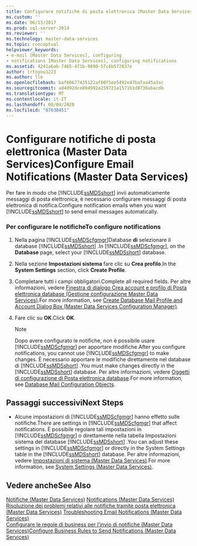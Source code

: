 ```yaml
---
title: Configurare notifiche di posta elettronica (Master Data Services) | Microsoft Docs
ms.custom: ''
ms.date: 06/13/2017
ms.prod: sql-server-2014
ms.reviewer: ''
ms.technology: master-data-services
ms.topic: conceptual
helpviewer_keywords:
- e-mail [Master Data Services], configuring
- notifications [Master Data Services], configuring notifications
ms.assetid: 4241a6ab-7465-471b-9890-57c6b572037e
author: lrtoyou1223
ms.author: lle
ms.openlocfilehash: baf60677435122af00f5ee5492e47bafaa45a3ac
ms.sourcegitcommit: ad4d92dce894592a259721a1571b1d8736abacdb
ms.translationtype: MT
ms.contentlocale: it-IT
ms.lasthandoff: 08/04/2020
ms.locfileid: "87638451"
---
```

# <a name="configure-email-notifications-master-data-services"></a><span data-ttu-id="a218f-102">Configurare notifiche di posta elettronica (Master Data Services)</span><span class="sxs-lookup"><span data-stu-id="a218f-102">Configure Email Notifications (Master Data Services)</span></span>
  <span data-ttu-id="a218f-103">Per fare in modo che [!INCLUDE[ssMDSshort](../includes/ssmdsshort-md.md)] invii automaticamente messaggi di posta elettronica, è necessario configurare messaggi di posta elettronica di notifica.</span><span class="sxs-lookup"><span data-stu-id="a218f-103">Configure notification emails when you want [!INCLUDE[ssMDSshort](../includes/ssmdsshort-md.md)] to send email messages automatically.</span></span>  
  
### <a name="to-configure-notifications"></a><span data-ttu-id="a218f-104">Per configurare le notifiche</span><span class="sxs-lookup"><span data-stu-id="a218f-104">To configure notifications</span></span>  
  
1.  <span data-ttu-id="a218f-105">Nella pagina [!INCLUDE[ssMDScfgmgr](../includes/ssmdscfgmgr-md.md)]Database **di** selezionare il database [!INCLUDE[ssMDSshort](../includes/ssmdsshort-md.md)] .</span><span class="sxs-lookup"><span data-stu-id="a218f-105">In [!INCLUDE[ssMDScfgmgr](../includes/ssmdscfgmgr-md.md)], on the **Database** page, select your [!INCLUDE[ssMDSshort](../includes/ssmdsshort-md.md)] database.</span></span>  
  
2.  <span data-ttu-id="a218f-106">Nella sezione **Impostazioni sistema** fare clic su **Crea profilo**.</span><span class="sxs-lookup"><span data-stu-id="a218f-106">In the **System Settings** section, click **Create Profile**.</span></span>  
  
3.  <span data-ttu-id="a218f-107">Completare tutti i campi obbligatori.</span><span class="sxs-lookup"><span data-stu-id="a218f-107">Complete all required fields.</span></span> <span data-ttu-id="a218f-108">Per altre informazioni, vedere [Finestra di dialogo Crea account e profilo di Posta elettronica database &#40;Gestione configurazione Master Data Services&#41;](../../2014/master-data-services/create-database-mail-profile-and-account-dialog-box.md).</span><span class="sxs-lookup"><span data-stu-id="a218f-108">For more information, see [Create Database Mail Profile and Account Dialog Box &#40;Master Data Services Configuration Manager&#41;](../../2014/master-data-services/create-database-mail-profile-and-account-dialog-box.md).</span></span>  
  
4.  <span data-ttu-id="a218f-109">Fare clic su **OK**.</span><span class="sxs-lookup"><span data-stu-id="a218f-109">Click **OK**.</span></span>  
  
    > [!NOTE]  
    >  <span data-ttu-id="a218f-110">Dopo avere configurato le notifiche, non è possibile usare [!INCLUDE[ssMDScfgmgr](../includes/ssmdscfgmgr-md.md)] per apportare modifiche.</span><span class="sxs-lookup"><span data-stu-id="a218f-110">After you configure notifications, you cannot use [!INCLUDE[ssMDScfgmgr](../includes/ssmdscfgmgr-md.md)] to make changes.</span></span> <span data-ttu-id="a218f-111">È necessario apportare le modifiche direttamente nel database di [!INCLUDE[ssMDSshort](../includes/ssmdsshort-md.md)] .</span><span class="sxs-lookup"><span data-stu-id="a218f-111">You must make changes directly in the [!INCLUDE[ssMDSshort](../includes/ssmdsshort-md.md)] database.</span></span> <span data-ttu-id="a218f-112">Per altre informazioni, vedere [Oggetti di configurazione di Posta elettronica database](../relational-databases/database-mail/database-mail-configuration-objects.md).</span><span class="sxs-lookup"><span data-stu-id="a218f-112">For more information, see [Database Mail Configuration Objects](../relational-databases/database-mail/database-mail-configuration-objects.md).</span></span>  
  
## <a name="next-steps"></a><span data-ttu-id="a218f-113">Passaggi successivi</span><span class="sxs-lookup"><span data-stu-id="a218f-113">Next Steps</span></span>  
  
-   <span data-ttu-id="a218f-114">Alcune impostazioni di [!INCLUDE[ssMDScfgmgr](../includes/ssmdscfgmgr-md.md)] hanno effetto sulle notifiche.</span><span class="sxs-lookup"><span data-stu-id="a218f-114">There are settings in [!INCLUDE[ssMDScfgmgr](../includes/ssmdscfgmgr-md.md)] that affect notifications.</span></span> <span data-ttu-id="a218f-115">È possibile regolare tali impostazioni in [!INCLUDE[ssMDScfgmgr](../includes/ssmdscfgmgr-md.md)] o direttamente nella tabella Impostazioni sistema del database [!INCLUDE[ssMDSshort](../includes/ssmdsshort-md.md)] .</span><span class="sxs-lookup"><span data-stu-id="a218f-115">You can adjust these settings in [!INCLUDE[ssMDScfgmgr](../includes/ssmdscfgmgr-md.md)] or directly in the System Settings table in the [!INCLUDE[ssMDSshort](../includes/ssmdsshort-md.md)] database.</span></span> <span data-ttu-id="a218f-116">Per altre informazioni, vedere [Impostazioni di sistema &#40;Master Data Services&#41;](system-settings-master-data-services.md).</span><span class="sxs-lookup"><span data-stu-id="a218f-116">For more information, see [System Settings &#40;Master Data Services&#41;](system-settings-master-data-services.md).</span></span>  
  
## <a name="see-also"></a><span data-ttu-id="a218f-117">Vedere anche</span><span class="sxs-lookup"><span data-stu-id="a218f-117">See Also</span></span>  
 <span data-ttu-id="a218f-118">[Notifiche &#40;Master Data Services&#41;](../../2014/master-data-services/notifications-master-data-services.md) </span><span class="sxs-lookup"><span data-stu-id="a218f-118">[Notifications &#40;Master Data Services&#41;](../../2014/master-data-services/notifications-master-data-services.md) </span></span>  
 <span data-ttu-id="a218f-119">[Risoluzione dei problemi relativi alle notifiche tramite posta elettronica (Master Data Services)](https://social.technet.microsoft.com/wiki/contents/articles/troubleshooting-email-notifications-master-data-services.aspx) </span><span class="sxs-lookup"><span data-stu-id="a218f-119">[Troubleshooting Email Notifications (Master Data Services)](https://social.technet.microsoft.com/wiki/contents/articles/troubleshooting-email-notifications-master-data-services.aspx) </span></span>  
 [<span data-ttu-id="a218f-120">Configurare le regole di business per l'invio di notifiche &#40;Master Data Services&#41;</span><span class="sxs-lookup"><span data-stu-id="a218f-120">Configure Business Rules to Send Notifications &#40;Master Data Services&#41;</span></span>](../../2014/master-data-services/configure-business-rules-to-send-notifications-master-data-services.md)  
  
  
